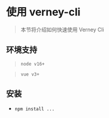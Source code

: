 
# 使用 verney-cli

> 本节将介绍如何快速使用 Verney Cli


## 环境支持

> `node v16+`

> `vue v3+`

## 安装


- `npm install ...`